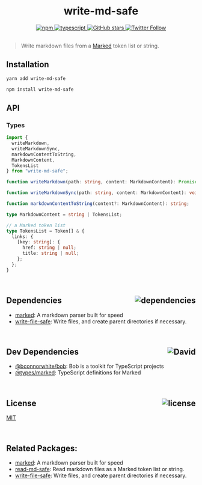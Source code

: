 <div align="center">
  <h1>write-md-safe</h1>
  <a href="https://npmjs.com/package/write-md-safe">
    <img alt="npm" src="https://img.shields.io/npm/v/write-md-safe.svg">
  </a>
  <a href="https://github.com/bconnorwhite/write-md-safe">
    <img alt="typescript" src="https://img.shields.io/github/languages/top/bconnorwhite/write-md-safe.svg">
  </a>
  <a href="https://github.com/bconnorwhite/write-md-safe">
    <img alt="GitHub stars" src="https://img.shields.io/github/stars/bconnorwhite/write-md-safe?label=Stars%20Appreciated%21&style=social">
  </a>
  <a href="https://twitter.com/bconnorwhite">
    <img alt="Twitter Follow" src="https://img.shields.io/twitter/follow/bconnorwhite.svg?label=%40bconnorwhite&style=social">
  </a>
</div>

<br />

> Write markdown files from a [Marked](https://www.npmjs.com/package/marked) token list or string.

## Installation

```bash
yarn add write-md-safe
```

```bash
npm install write-md-safe
```

## API
### Types
```ts
import {
  writeMarkdown,
  writeMarkdownSync,
  markdownContentToString,
  MarkdownContent,
  TokensList
} from "write-md-safe";

function writeMarkdown(path: string, content: MarkdownContent): Promise<void>;

function writeMarkdownSync(path: string, content: MarkdownContent): void;

function markdownContentToString(content?: MarkdownContent): string;

type MarkdownContent = string | TokensList;

// a Marked token list
type TokensList = Token[] & {
  links: {
    [key: string]: {
      href: string | null;
      title: string | null;
    };
  };
}
```

<br />

<h2>Dependencies<img align="right" alt="dependencies" src="https://img.shields.io/david/bconnorwhite/write-md-safe.svg"></h2>

- [marked](https://www.npmjs.com/package/marked): A markdown parser built for speed
- [write-file-safe](https://www.npmjs.com/package/write-file-safe): Write files, and create parent directories if necessary.

<br />

<h2>Dev Dependencies<img align="right" alt="David" src="https://img.shields.io/david/dev/bconnorwhite/write-md-safe.svg"></h2>

- [@bconnorwhite/bob](https://www.npmjs.com/package/@bconnorwhite/bob): Bob is a toolkit for TypeScript projects
- [@types/marked](https://www.npmjs.com/package/@types/marked): TypeScript definitions for Marked

<br />

<h2>License <img align="right" alt="license" src="https://img.shields.io/npm/l/write-md-safe.svg"></h2>

[MIT](https://mit-license.org/)

<br />

## Related Packages:
- [marked](https://www.npmjs.com/package/marked): A markdown parser built for speed
- [read-md-safe](https://npmjs.com/package/read-md-safe): Read markdown files as a Marked token list or string.
- [write-file-safe](https://www.npmjs.com/package/write-file-safe): Write files, and create parent directories if necessary.


